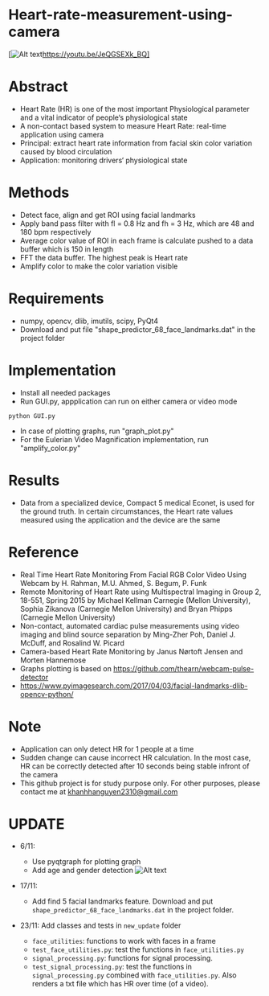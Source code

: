 # Heart-rate-measurement-using-camera
[![Alt text](https://github.com/habom2310/Heart-rate-measurement-using-camera/blob/master/result.JPG)https://youtu.be/JeQGSEXk_BQ]
# Abstract
- Heart Rate (HR) is one of the most important Physiological parameter and a vital indicator of people‘s physiological state
- A non-contact based system to measure Heart Rate: real-time application using camera
- Principal: extract heart rate information from facial skin color variation caused by blood circulation 
- Application: monitoring drivers‘ physiological state

# Methods 
- Detect face, align and get ROI using facial landmarks
- Apply band pass filter with fl = 0.8 Hz and fh = 3 Hz, which are 48 and 180 bpm respectively
- Average color value of ROI in each frame is calculate pushed to a data buffer which is 150 in length
- FFT the data buffer. The highest peak is Heart rate
- Amplify color to make the color variation visible 

# Requirements
- numpy, opencv, dlib, imutils, scipy, PyQt4
- Download and put file "shape_predictor_68_face_landmarks.dat" in the project folder


# Implementation
- Install all needed packages
- Run GUI.py, appplication can run on either camera or video mode
```
python GUI.py
```
- In case of plotting graphs, run "graph_plot.py" 
- For the Eulerian Video Magnification implementation, run "amplify_color.py"

# Results
- Data from a specialized device, Compact 5 medical Econet, is used for the ground truth. In certain circumstances, the Heart rate values measured using the application and the device are the same

# Reference
- Real Time Heart Rate Monitoring From Facial RGB Color Video Using Webcam by H. Rahman, M.U. Ahmed, S. Begum, P. Funk
- Remote Monitoring of Heart Rate using Multispectral Imaging in Group 2, 18-551, Spring 2015 by Michael Kellman Carnegie (Mellon University), Sophia Zikanova (Carnegie Mellon University) and Bryan Phipps (Carnegie Mellon University)
- Non-contact, automated cardiac pulse measurements using video imaging and blind source separation by Ming-Zher Poh, Daniel J. McDuff, and Rosalind W. Picard
- Camera-based Heart Rate Monitoring by Janus Nørtoft Jensen and Morten Hannemose
- Graphs plotting is based on https://github.com/thearn/webcam-pulse-detector
- https://www.pyimagesearch.com/2017/04/03/facial-landmarks-dlib-opencv-python/

# Note
- Application can only detect HR for 1 people at a time
- Sudden change can cause incorrect HR calculation. In the most case, HR can be correctly detected after 10 seconds being stable infront of the camera
- This github project is for study purpose only. For other purposes, please contact me at khanhhanguyen2310@gmail.com

# UPDATE
- 6/11: 
  - Use pyqtgraph for plotting graph
  - Add age and gender detection
![Alt text](https://github.com/habom2310/Heart-rate-measurement-using-camera/blob/master/result.PNG)
- 17/11:
  - Add find 5 facial landmarks feature. Download and put `shape_predictor_68_face_landmarks.dat` in the project folder.

- 23/11: Add classes and tests in `new_update` folder
  - `face_utilities`: functions to work with faces in a frame
  - `test_face_utilities.py`: test the functions in `face_utilities.py`
  - `signal_processing.py`: functions for signal processing.
  - `test_signal_processing.py`: test the functions in `signal_processing.py` combined with `face_utilities.py`. Also renders a txt file which has HR over time (of a video).

